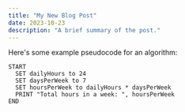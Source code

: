 ```yaml
---
title: "My New Blog Post"
date: 2023-10-23
description: "A brief summary of the post."
---
```


Here's some example pseudocode for an algorithm:

```pseudocode
START
  SET dailyHours to 24
  SET daysPerWeek to 7
  SET hoursPerWeek to dailyHours * daysPerWeek
  PRINT "Total hours in a week: ", hoursPerWeek
END
```
